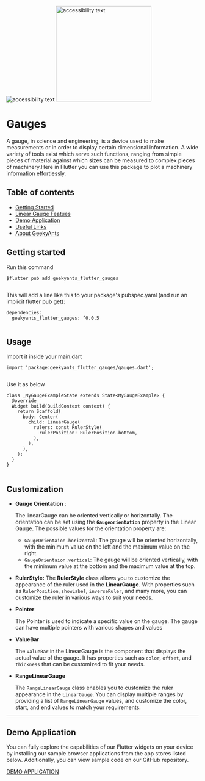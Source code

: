 <!--
This README describes the package. If you publish this package to pub.dev,
this README's contents appear on the landing page for your package.

For information about how to write a good package README, see the guide for
[writing package pages](https://dart.dev/guides/libraries/writing-package-pages).

For general information about developing packages, see the Dart guide for
[creating packages](https://dart.dev/guides/libraries/create-library-packages)
and the Flutter guide for
[developing packages and plugins](https://flutter.dev/developing-packages).
-->

<img src="https://raw.githubusercontent.com/GeekyAnts/GaugesFlutter/main/example/screens/banner.png" alt="accessibility text"> <img src="https://raw.githubusercontent.com/GeekyAnts/GaugesFlutter/main/example/screens/banner.png" width="250" alt="accessibility text">

# Gauges

A gauge, in science and engineering, is a device used to make measurements or in order to display certain dimensional information. A wide variety of tools exist which serve such functions, ranging from simple pieces of material against which sizes can be measured to complex pieces of machinery.Here in Flutter you can use this package to plot a machinery information effortlessly.

## Table of contents

- [Getting Started](https://pub.dev/packages/geekyants_flutter_gauges)
- [Linear Gauge Featues](https://pub.dev/packages/geekyants_flutter_gauges)
- [Demo Application](https://pub.dev/packages/geekyants_flutter_gauges)
- [Useful Links](https://pub.dev/packages/geekyants_flutter_gauges)
- [About GeekyAnts](https://pub.dev/packages/geekyants_flutter_gauges)

## Getting started

Run this command

```
$flutter pub add geekyants_flutter_gauges


```

This will add a line like this to your package's pubspec.yaml (and run an implicit flutter pub get):

```
dependencies:
  geekyants_flutter_gauges: ^0.0.5


```

## Usage

Import it inside your main.dart

```
import 'package:geekyants_flutter_gauges/gauges.dart';


```

Use it as below

```
class _MyGaugeExampleState extends State<MyGaugeExample> {
  @override
  Widget build(BuildContext context) {
    return Scaffold(
      body: Center(
        child: LinearGauge(
          rulers: const RulerStyle(
            rulerPosition: RulerPosition.bottom,
          ),
        ),
      ),
    );
  }
}


```

## Customization

- **Gauge Orientation** :

  The linearGauge can be oriented vertically or horizontally. The orientation can be set using the **`Gaugeorientation`** property in the Linear Gauge. The possible values for the orientation property are:

  - `GaugeOrientaion.horizontal`: The gauge will be oriented horizontally, with the minimum value on the left and the maximum value on the right.
  - `GaugeOrientaion.vertical`: The gauge will be oriented vertically, with the minimum value at the bottom and the maximum value at the top.

- **RulerStyle:** The **RulerStyle** class allows you to customize the appearance of the ruler used in the **LinearGauge**. With properties such as `RulerPosition`, `showLabel`, `inverseRuler`, and many more, you can customize the ruler in various ways to suit your needs.
- **Pointer**

  The Pointer is used to indicate a specific value on the gauge. The gauge can have multiple pointers with various shapes and values

- **ValueBar**

  The `ValueBar` in the LinearGauge is the component that displays the actual value of the gauge. It has properties such as `color`, `offset`, and `thickness` that can be customized to fit your needs.

- **RangeLinearGauge**

  The `RangeLinearGauge` class enables you to customize the ruler appearance in the `LinearGauge`. You can display multiple ranges by providing a list of `RangeLinearGauge` values, and customize the color, start, and end values to match your requirements.

---

## Demo Application

You can fully explore the capabilities of our Flutter widgets on your device by installing our sample browser applications from the app stores listed below. Additionally, you can view sample code on our GitHub repository.

[DEMO APPLICATION](https://gauges-showcase.vercel.app/#/)
